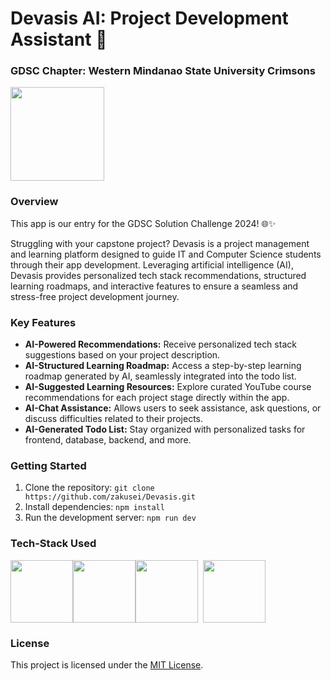 # Devasis AI: Project Development Assistant 🚀

### GDSC Chapter: Western Mindanao State University Crimsons
<a href="https://gdsc.community.dev/western-mindanao-state-university/"><img src="https://i.ibb.co/6Rs5Mfq/download.png" width="150" height="150"></a>

### Overview
This app is our entry for the GDSC Solution Challenge 2024! 🌐✨

Struggling with your capstone project? Devasis is a project management and learning platform designed to guide IT and Computer Science students through their app development. Leveraging artificial intelligence (AI), Devasis provides personalized tech stack recommendations, structured learning roadmaps, and interactive features to ensure a seamless and stress-free project development journey.

### Key Features

- **AI-Powered Recommendations:** Receive personalized tech stack suggestions based on your project description.
- **AI-Structured Learning Roadmap:** Access a step-by-step learning roadmap generated by AI, seamlessly integrated into the todo list.
- **AI-Suggested Learning Resources:** Explore curated YouTube course recommendations for each project stage directly within the app.
- **AI-Chat Assistance:** Allows users to seek assistance, ask questions, or discuss difficulties related to their projects. 
- **AI-Generated Todo List:** Stay organized with personalized tasks for frontend, database, backend, and more.

### Getting Started

1. Clone the repository: `git clone https://github.com/zakusei/Devasis.git`
2. Install dependencies: `npm install`
3. Run the development server: `npm run dev`

### Tech-Stack Used

<div style="display: flex;"><img src="https://d2nir1j4sou8ez.cloudfront.net/wp-content/uploads/2021/12/nextjs-boilerplate-logo.png" width="100" height="100">
<img src="https://miro.medium.com/v2/resize:fit:300/1*R4c8lHBHuH5qyqOtZb3h-w.png" width="100" height="100">
<img src="https://i.ibb.co/g3dQS73/SVGRepo-icon-Carrier.png" width="100" height="100"> &nbsp;&nbsp;
<img src="https://i.ibb.co/yPdT112/Group.png" width="100" height="100"></div>

### License

This project is licensed under the [MIT License](LICENSE).
